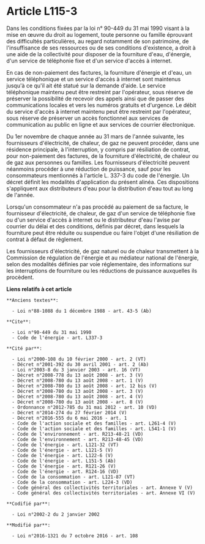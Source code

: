 # Article L115-3

Dans les conditions fixées par la loi n° 90-449 du 31 mai 1990 visant à la mise en œuvre du droit au logement, toute personne
ou famille éprouvant des difficultés particulières, au regard notamment de son patrimoine, de l'insuffisance de ses
ressources ou de ses conditions d'existence, a droit à une aide de la collectivité pour disposer de la fourniture d'eau,
d'énergie, d'un service de téléphonie fixe et d'un service d'accès à internet. 

En cas de non-paiement des factures, la fourniture d'énergie et d'eau, un service téléphonique et un service d'accès à
internet sont maintenus jusqu'à ce qu'il ait été statué sur la demande d'aide. Le service téléphonique maintenu peut être
restreint par l'opérateur, sous réserve de préserver la possibilité de recevoir des appels ainsi que de passer des
communications locales et vers les numéros gratuits et d'urgence. Le débit du service d'accès à internet maintenu peut être
restreint par l'opérateur, sous réserve de préserver un accès fonctionnel aux services de communication au public en ligne et
aux services de courrier électronique.

Du 1er novembre de chaque année au 31 mars de l'année suivante, les fournisseurs d'électricité, de chaleur, de gaz ne peuvent
procéder, dans une résidence principale, à l'interruption, y compris par résiliation de contrat, pour non-paiement des
factures, de la fourniture d'électricité, de chaleur ou de gaz aux personnes ou familles. Les fournisseurs d'électricité
peuvent néanmoins procéder à une réduction de puissance, sauf pour les consommateurs mentionnés à l'article L. 337-3 du code
de l'énergie. Un décret définit les modalités d'application du présent alinéa. Ces dispositions s'appliquent aux
distributeurs d'eau pour la distribution d'eau tout au long de l'année. 

Lorsqu'un consommateur n'a pas procédé au paiement de sa facture, le fournisseur d'électricité, de chaleur, de gaz d'un
service de téléphonie fixe ou d'un service d'accès à internet ou le distributeur d'eau l'avise par courrier du délai et des
conditions, définis par décret, dans lesquels la fourniture peut être réduite ou suspendue ou faire l'objet d'une résiliation
de contrat à défaut de règlement. 

Les fournisseurs d'électricité, de gaz naturel ou de chaleur transmettent à la Commission de régulation de l'énergie et au
médiateur national de l'énergie, selon des modalités définies par voie réglementaire, des informations sur les interruptions
de fourniture ou les réductions de puissance auxquelles ils procèdent.

**Liens relatifs à cet article**

	**Anciens textes**:

	  - Loi n°88-1088 du 1 décembre 1988 - art. 43-5 (Ab)

	**Cite**:

	  - Loi n°90-449 du 31 mai 1990
	  - Code de l'énergie - art. L337-3

	**Cité par**:

	  - Loi n°2000-108 du 10 février 2000 - art. 2 (VT)
	  - Décret n°2001-392 du 30 avril 2001 - art. 2 (Ab)
	  - Loi n°2003-8 du 3 janvier 2003 - art. 16 (VT)
	  - Décret n°2008-778 du 13 août 2008 - art. 3 (V)
	  - Décret n°2008-780 du 13 août 2008 - art. 1 (V)
	  - Décret n°2008-780 du 13 août 2008 - art. 12 bis (V)
	  - Décret n°2008-780 du 13 août 2008 - art. 3 (V)
	  - Décret n°2008-780 du 13 août 2008 - art. 4 (V)
	  - Décret n°2008-780 du 13 août 2008 - art. 8 (V)
	  - Ordonnance n°2012-785 du 31 mai 2012 - art. 10 (VD)
	  - Décret n°2014-274 du 27 février 2014 (V)
	  - Décret n°2016-555 du 6 mai 2016 - art. 1
	  - Code de l'action sociale et des familles - art. L261-4 (V)
	  - Code de l'action sociale et des familles - art. L541-1 (V)
	  - Code de l'environnement - art. R213-48-21 (VD)
	  - Code de l'environnement - art. R213-48-45 (VD)
	  - Code de l'énergie - art. L121-32 (VT)
	  - Code de l'énergie - art. L121-5 (V)
	  - Code de l'énergie - art. L122-6 (V)
	  - Code de l'énergie - art. L151-5 (Ab)
	  - Code de l'énergie - art. R121-26 (V)
	  - Code de l'énergie - art. R124-16 (VD)
	  - Code de la consommation - art. L121-87 (VT)
	  - Code de la consommation - art. L224-3 (VD)
	  - Code général des collectivités territoriales - art. Annexe V (V)
	  - Code général des collectivités territoriales - art. Annexe VI (V)

	**Codifié par**:

	  - Loi n°2002-2 du 2 janvier 2002

	**Modifié par**:

	  - Loi n°2016-1321 du 7 octobre 2016 - art. 108
